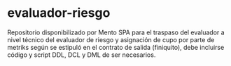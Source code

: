 # evaluador-riesgo
Repositorio disponibilizado por Mento SPA para el traspaso del evaluador a nivel técnico del evaluador de riesgo y asignación de cupo por parte de metriks según se estipuló en el contrato de salida (finiquito), debe incluirse código y script DDL, DCL y DML de ser necesarios.

